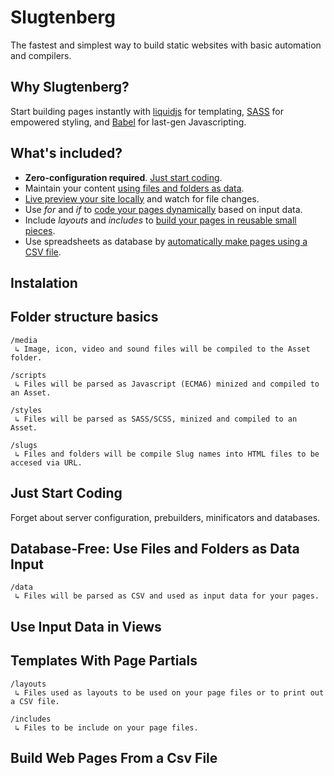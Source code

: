 # Slugtenberg
The fastest and simplest way to build static websites with basic automation and compilers.

## Why Slugtenberg?
Start building pages instantly with [liquidjs](https://github.com/harttle/liquidjs) for templating, [SASS](https://github.com/topics/sass) for empowered styling, and [Babel](https://github.com/babel/babel) for last-gen Javascripting.

## What's included?
* **Zero-configuration required**. [Just start coding]().
* Maintain your content [using files and folders as data]().
* [Live preview your site locally]() and watch for file changes.
* Use *for* and *if* to [code your pages dynamically]() based on input data.
* Include *layouts* and *includes* to [build your pages in reusable small pieces](). 
* Use spreadsheets as database by [automatically make pages using a CSV file]().

## Instalation


## Folder structure basics

```
/media
 ↳ Image, icon, video and sound files will be compiled to the Asset folder.
 
/scripts
 ↳ Files will be parsed as Javascript (ECMA6) minized and compiled to an Asset.
 
/styles
 ↳ Files will be parsed as SASS/SCSS, minized and compiled to an Asset.
 
/slugs
 ↳ Files and folders will be compile Slug names into HTML files to be accesed via URL.
```

## Just Start Coding

Forget about server configuration, prebuilders, minificators and databases.

## Database-Free: Use Files and Folders as Data Input

```
/data
 ↳ Files will be parsed as CSV and used as input data for your pages.
```

## Use Input Data in Views

## Templates With Page Partials

```
/layouts
 ↳ Files used as layouts to be used on your page files or to print out a CSV file.
 
/includes
 ↳ Files to be include on your page files.
```

## Build Web Pages From a Csv File

